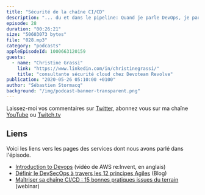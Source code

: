 ```yaml
---
title: "Sécurité de la chaîne CI/CD"
description: "... du et dans le pipeline: Quand je parle DevOps, je parle souvent automatisation des builds et des déploiements. Les chaînes d'intégration continues et de déploiements continus doivent être sécurisées car elles peuvent déployer du code en production. Qui y a accès ? A quoi ont-elles accès ? Quelle est la qualité du code qui passe dedans ?  Dans cet épisode, nous discutons de la sécurité des chaînes de CI/CD."
episode: 28
duration: "00:26:21"
size: "50603073 bytes"
file: "028.mp3"
category: "podcasts"
appleEpisodeId: 1000663120159
guests:
  - name: "Christine Grassi"
    link: "https://www.linkedin.com/in/christinegrassi/"
    title: "consultante sécurité cloud chez Devoteam Revolve"
publication: "2020-05-26 05:10:00 +0100"
author: "Sébastien Stormacq"
background: "/img/podcast-banner-transparent.png"
---
```


Laissez-moi vos commentaires sur [Twitter](https://twitter.com/sebsto), abonnez vous sur ma chaîne [YouTube](https://www.youtube.com/sebsto) ou [Twitch.tv](https://www.twitch.tv/sebAWS)

## Liens

Voici les liens vers les pages des services dont nous avons parlé dans l'épisode.

- [Introduction to Devops](https://www.youtube.com/watch?v=wugkTArXBYo&list=PLZ_TUMnTqfu807CK1WZis4h89umhDapCE&index=42) (vidéo de AWS re:Invent, en anglais)
- [Définir le DevSecOps à travers les 12 principes Agiles](https://blog.revolve.team/2020/04/07/definir-devsecops-principes-agiles/) (Blog)
- [Maîtriser sa chaîne CI/CD : 15 bonnes pratiques issues du terrain](https://www.gotostage.com/channel/2a0f3839a7f642ab973339dc0913c6ac/recording/9fae4720089745e29ce38bafe373d2a9/watch?source=CHANNEL) (webinar)
